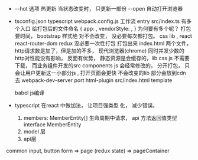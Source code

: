- --hot 选项  热更新 
  当状态改变时， 只更新一部份
  --open 自动打开浏览器

- tsconfig.json typescript 
  webpack.config.js 工作流
    entry src/index.ts
    有多个入口 给打包后的文件命名
    {
      app: ,
      vendorStyle: ,
    }
    为何要有多个呢？ 打包要时间， bootstrap 样式绝
    对不会改变， 没必要每次都打包。
    css lib , react react-router-dom redux
    没必要一次性打包
    打包出来 index.html 两个文件， http请求数是加了，但是加的不多， 现代浏览器(chrome) 同时并发少数的
    http对性能没有影响， 反面有优势， 静态资源是会缓存的，lib css js 不需要下载， 而业务组件开发的src
    components js 会经常修改的， 分开打包， 只会让用户更新这一小部分js , 打开页面会更快
    不会改变的lib 部分会放到cdn 去
    webpack-dev-server port 
    html-plugin src/index.html template  

  babel js编译

- typescript  在react 中做加法， 让项目强类型
化， 减少错误。
  1. members: MemberEntity[]
  生命周期中请求， api 方法返回值类型
  interface MemberEntity
  2. model 层 
  3. api层 

common input, button
form => page (redux state) => pageContainer

